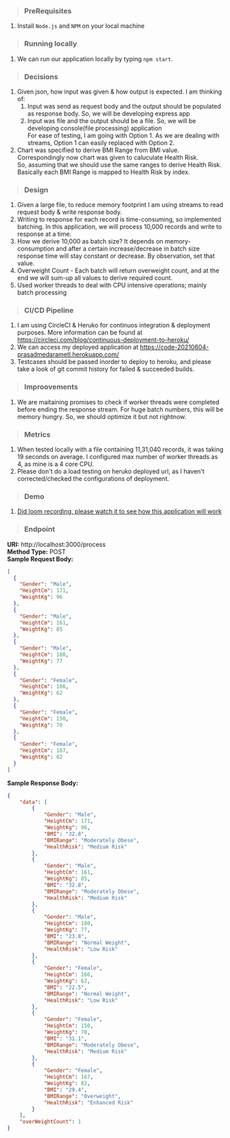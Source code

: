 >### PreRequisites
1. Install `Node.js` and `NPM` on your local machine

>### Running locally
1. We can run our application locally by typing `npm start`.

>### Decisions
1. Given json, how input was given & how output is expected. I am thinking of: 
    1. Input was send as request body and the output should be populated as response body. So, we will be developing express app
    2. Input was file and the output should be a file. So, we will be developing console(file processing) application  
   For ease of testing, I am going with Option 1. As we are dealing with streams, Option 1 can easily replaced with Option 2.
2. Chart was specified to derive BMI Range from BMI value. Correspondingly now chart was given to caluculate Health Risk.  
   So, assuming that we should use the same ranges to derive Health Risk. Basically each BMI Range is mapped to Health Risk by index.

>### Design
1. Given a large file, to reduce memory footprint I am using streams to read request body & write response body.
2. Writing to response for each record is time-consuming, so implemented batching. In this application, we will process 10,000 records
   and write to response at a time. 
3. How we derive 10,000 as batch size? It depends on memory-consumption and after a certain increase/decrease in batch size response time will stay constant or decrease. By observation, set that value.
4. Overweight Count - Each batch will return overweight count, and at the end we will sum-up all values to derive required count.
5. Used worker threads to deal with CPU intensive operations; mainly batch processing 

>### CI/CD Pipeline
1. I am using CircleCI & Heruko for continuos integration & deployment purposes. More information can be found at https://circleci.com/blog/continuous-deployment-to-heroku/
2. We can access my deployed application at https://code-20210604-prasadmedarametl.herokuapp.com/
3. Testcases should be passed inorder to deploy to heroku, and please take a look of git commit history for failed & succeeded builds.

>### Improovements
1. We are maitaining promises to check if worker threads were completed before ending the response stream. For huge batch numbers, this will be memory hungry.
   So, we should optimize it but not rightnow.

>### Metrics
1. When tested locally with a file containing 11,31,040 records, it was taking 19 seconds on average.
   I configured max number of worker threads as 4, as mine is a 4 core CPU.
2. Please don't do a load testing on heruko deployed url, as I haven't corrected/checked the configurations of deployment.

>### Demo
1. [Did loom recording, please watch it to see how this application will work](https://www.loom.com/share/405c901886854f77ac7066c3bfdfec70)

>### Endpoint
**URI:** http://localhost:3000/process  
**Method Type:** POST  
**Sample Request Body:**
```json
[
  {
    "Gender": "Male",
    "HeightCm": 171,
    "WeightKg": 96
  },
  {
    "Gender": "Male",
    "HeightCm": 161,
    "WeightKg": 85
  },
  {
    "Gender": "Male",
    "HeightCm": 180,
    "WeightKg": 77
  },
  {
    "Gender": "Female",
    "HeightCm": 166,
    "WeightKg": 62
  },
  {
    "Gender": "Female",
    "HeightCm": 150,
    "WeightKg": 70
  },
  {
    "Gender": "Female",
    "HeightCm": 167,
    "WeightKg": 82
  }
]
```
**Sample Response Body:**
```json
{
    "data": [
        {
            "Gender": "Male",
            "HeightCm": 171,
            "WeightKg": 96,
            "BMI": "32.8",
            "BMIRange": "Moderately Obese",
            "HealthRisk": "Medium Risk"
        },
        {
            "Gender": "Male",
            "HeightCm": 161,
            "WeightKg": 85,
            "BMI": "32.8",
            "BMIRange": "Moderately Obese",
            "HealthRisk": "Medium Risk"
        },
        {
            "Gender": "Male",
            "HeightCm": 180,
            "WeightKg": 77,
            "BMI": "23.8",
            "BMIRange": "Normal Weight",
            "HealthRisk": "Low Risk"
        },
        {
            "Gender": "Female",
            "HeightCm": 166,
            "WeightKg": 62,
            "BMI": "22.5",
            "BMIRange": "Normal Weight",
            "HealthRisk": "Low Risk"
        },
        {
            "Gender": "Female",
            "HeightCm": 150,
            "WeightKg": 70,
            "BMI": "31.1",
            "BMIRange": "Moderately Obese",
            "HealthRisk": "Medium Risk"
        },
        {
            "Gender": "Female",
            "HeightCm": 167,
            "WeightKg": 82,
            "BMI": "29.4",
            "BMIRange": "Overweight",
            "HealthRisk": "Enhanced Risk"
        }
    ],
    "overWeightCount": 1
}
```
